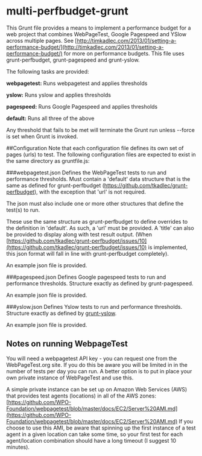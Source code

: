 # multi-perfbudget-grunt
This Grunt file provides a means to implement a performance budget for a web project that combines WebPageTest, Google Pagespeed and YSlow across multiple pages.
See [http://timkadlec.com/2013/01/setting-a-performance-budget/](http://timkadlec.com/2013/01/setting-a-performance-budget/) for more on performance budgets.
This file uses grunt-perfbudget, grunt-pagespeed and grunt-yslow.

The following tasks are provided:

**webpagetest:**
Runs webpagetest and applies thresholds

**yslow:**
Runs yslow and applies thresholds

**pagespeed:**
Runs Google Pagespeed and applies thresholds

**default:**
Runs all three of the above

Any threshold that fails to be met will terminate the Grunt run unless --force is set when 
Grunt is invoked.

##Configuration
Note that each configuration file defines its own set of pages (urls) to test.
The following configuration files are expected to exist in the same directory as gruntfile.js:

###webpagetest.json
Defines the WebPageTest tests to run and performance thresholds. Must contain a 'default' data structure that is the same as defined for grunt-perfbudget (https://github.com/tkadlec/grunt-perfbudget), with the exception that 'url' is not required.

The json must also include one or more other structures that define the test(s) to run.

These use the same structure as grunt-perfbudget to define overrides to the definition in 'default'. As such, a 'url' must be provided. A 'title' can also be provided to display along with test result output.
(When [https://github.com/tkadlec/grunt-perfbudget/issues/10](https://github.com/tkadlec/grunt-perfbudget/issues/10) is implemented, this json format will fall in line with grunt-perfbudget completely).

An example json file is provided.

###pagespeed.json
Defines Google pagespeed tests to run and performance thresholds. Structure exactly as defined by grunt-pagespeed.

An example json file is provided.

###yslow.json
Defines Yslow tests to run and performance thresholds. Structure exactly as defined by [grunt-yslow](https://github.com/andyshora/grunt-yslow).

An example json file is provided.

## Notes on running WebpageTest
You will need a webpagetest API key - you can request one from the WebPageTest.org site. If
you do this be aware you will be limited in in the number of tests per day you can run. A
better option is to put in place your own private instance of WebPageTest and use this.

A simple private instance can be set up on Amazon Web Services (AWS) that provides test 
agents (locations) in all of the AWS zones:
[https://github.com/WPO-Foundation/webpagetest/blob/master/docs/EC2/Server%20AMI.md](https://github.com/WPO-Foundation/webpagetest/blob/master/docs/EC2/Server%20AMI.md)
If you choose to use this AMI, be aware that spinning up the first instance of a test 
agent in a given location can take some time, so your first test for each agent/location
combination should have a long timeout (I suggest 10 minutes).

